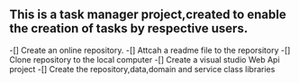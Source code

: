 ## This is a task manager project,created to enable the creation of tasks by respective users. 
-[] Create an online repository.
-[] Attcah a readme file to the reporsitory
-[] Clone repository to the local computer
-[] Create a visual studio Web Api project
-[] Create the repository,data,domain and service class libraries
